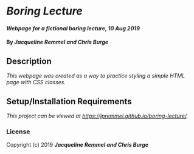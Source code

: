 # _Boring Lecture_

#### _Webpage for a fictional boring lecture, 10 Aug 2019_

#### By _**Jacqueline Remmel and Chris Burge**_

## Description

_This webpage was created as a way to practice styling a simple HTML page with CSS classes._

## Setup/Installation Requirements

_This project can be viewed at https://jpremmel.github.io/boring-lecture/._

### License

Copyright (c) 2019 **_Jacqueline Remmel and Chris Burge_**
